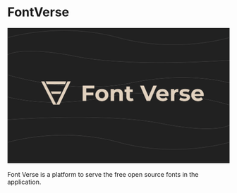 # FontVerse

![fontverse](./assets/FontVerse.png)

Font Verse is a platform to serve the free open source fonts in the application.
